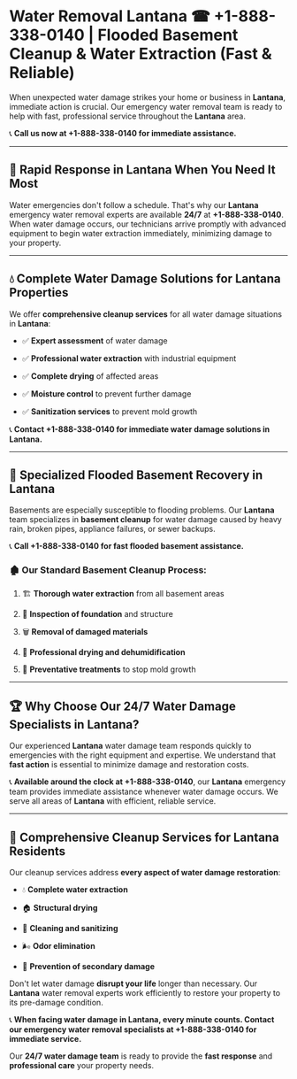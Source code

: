 # Water Removal Lantana ☎ +1-888-338-0140 | Flooded Basement Cleanup & Water Extraction (Fast & Reliable)

When unexpected water damage strikes your home or business in **Lantana**, immediate action is crucial. Our emergency water removal team is ready to help with fast, professional service throughout the **Lantana** area. 

📞 **Call us now at +1-888-338-0140 for immediate assistance.**
---
## 🚀 Rapid Response in Lantana When You Need It Most
Water emergencies don't follow a schedule. That's why our **Lantana** emergency water removal experts are available **24/7** at **+1-888-338-0140**. When water damage occurs, our technicians arrive promptly with advanced equipment to begin water extraction immediately, minimizing damage to your property.
---
## 💧 Complete Water Damage Solutions for Lantana Properties
We offer **comprehensive cleanup services** for all water damage situations in **Lantana**:
- ✅ **Expert assessment** of water damage  
- ✅ **Professional water extraction** with industrial equipment  
- ✅ **Complete drying** of affected areas  
- ✅ **Moisture control** to prevent further damage  
- ✅ **Sanitization services** to prevent mold growth  
📞 **Contact +1-888-338-0140 for immediate water damage solutions in Lantana.**
---
## 🌊 Specialized Flooded Basement Recovery in Lantana
Basements are especially susceptible to flooding problems. Our **Lantana** team specializes in **basement cleanup** for water damage caused by heavy rain, broken pipes, appliance failures, or sewer backups. 
📞 **Call +1-888-338-0140 for fast flooded basement assistance.**
### 🏚️ Our Standard Basement Cleanup Process:
1. 🏗️ **Thorough water extraction** from all basement areas  
2. 🔎 **Inspection of foundation** and structure  
3. 🗑️ **Removal of damaged materials**  
4. 💨 **Professional drying and dehumidification**  
5. 🚫 **Preventative treatments** to stop mold growth  
---
## 🏆 Why Choose Our 24/7 Water Damage Specialists in Lantana?
Our experienced **Lantana** water damage team responds quickly to emergencies with the right equipment and expertise. We understand that **fast action** is essential to minimize damage and restoration costs.
📞 **Available around the clock at +1-888-338-0140**, our **Lantana** emergency team provides immediate assistance whenever water damage occurs. We serve all areas of **Lantana** with efficient, reliable service.
---
## 🧹 Comprehensive Cleanup Services for Lantana Residents
Our cleanup services address **every aspect of water damage restoration**:
- 💧 **Complete water extraction**  
- 🏠 **Structural drying**  
- 🧼 **Cleaning and sanitizing**  
- 🌬️ **Odor elimination**  
- 🚫 **Prevention of secondary damage**  
Don't let water damage **disrupt your life** longer than necessary. Our **Lantana** water removal experts work efficiently to restore your property to its pre-damage condition.
📞 **When facing water damage in Lantana, every minute counts. Contact our emergency water removal specialists at +1-888-338-0140 for immediate service.**
Our **24/7 water damage team** is ready to provide the **fast response** and **professional care** your property needs.
